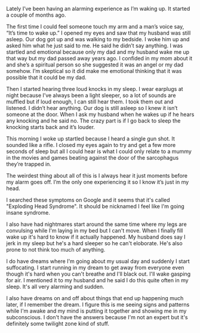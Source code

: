 Lately I’ve been having an alarming experience as I’m waking up. It started a couple of months ago. 

The first time I could feel someone touch my arm and a man’s voice say, “It’s time to wake up.” I opened my eyes and saw that my husband was still asleep. Our dog got up and was walking to my bedside. I woke him up and asked him what he just said to me. He said he didn’t say anything. I was startled and emotional because only my dad and my husband wake me up that way but my dad passed away years ago. I confided in my mom about it and she’s a spiritual person so she suggested it was an angel or my dad somehow. I’m skeptical so it did make me emotional thinking that it was possible that it could be my dad.

Then I started hearing three loud knocks in my sleep. I wear earplugs at night because I’ve always been a light sleeper, so a lot of sounds are muffled but if loud enough, I can still hear them. I took them out and listened. I didn’t hear anything. Our dog is still asleep so I knew it isn’t someone at the door. When I ask my husband when he wakes up if he hears any knocking and he said no. The crazy part is if I go back to sleep the knocking starts back and it’s louder. 

This morning I woke up startled because I heard a single gun shot. It sounded like a rifle. I closed my eyes again to try and get a few more seconds of sleep but all I could hear is what I could only relate to a mummy in the movies and games beating against the door of the sarcophagus they’re trapped in. 

The weirdest thing about all of this is I always hear it just moments before my alarm goes off. I’m the only one experiencing it so I know it’s just in my head.

I searched these symptoms on Google and it seems that it's called "Exploding Head Syndrome". It should be nicknamed I feel like I'm going insane syndrome.

I also have had nightmares start around the same time where my legs are convulsing while I'm laying in my bed but I can't move. When I finally fill wake up it's hard to know if it actually happened. My husband does say I jerk in my sleep but he's a hard sleeper so he can't eloborate. He's also prone to not think too much of anything. 

I do have dreams where I'm going about my usual day and suddenly I start suffocating. I start running in my dream to get away from everyone even though it's hard when you can't breathe and I'll black out. I'll wake gasping for air. I mentioned it to my husband and he said I do this quite often in my sleep. It's all very alarming and sudden. 

I also have dreams on and off about things that end up happening much later, if I remember the dream. I figure this is me seeing signs and patterns while I'm awake and my mind is putting it together and showing me in my subconscious. I don't have the answers because I'm not an expert but it's definitely some twilight zone kind of stuff.